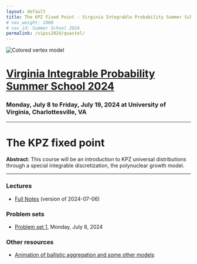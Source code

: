 ```yaml
---
layout: default
title: The KPZ Fixed Point - Virginia Integrable Probability Summer School 2024
# nav_weight: 1000
# nav_id: Summer School 2024
permalink: /vipss2024/quastel/
---
```


<img src="{{site.url}}/vipss2024/color-vertex.jpg" style="max-width:100%" alt="Colored vertex model">

# <a href="{{site.url}}/vipss2024/">Virginia Integrable Probability Summer School 2024</a>

### Monday, July 8 to Friday, July 19, 2024 at University of Virginia, Charlottesville, VA


---

# The KPZ fixed point

**Abstract**: This course will be an introduction to KPZ universal distributions through a special integrable discretization, the polynuclear growth model.

---

### Lectures

- [Full Notes]({{site.url}}/vipss2024/course_pages/KPZNotes_2024-07-06.pdf) (version of 2024-07-06)

### Problem sets

- [Problem set 1]({{site.url}}/vipss2024/course_pages/KPZ_PS1.pdf), Monday, July 8, 2024

### Other resources

- [Animation of ballistic aggregation and some other models](https://empiricalzeal.com/2013/03/01/the-universal-laws-behind-growth-patterns-or-what-tetris-can-teach-us-about-coffee-stains/)